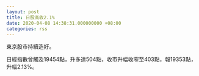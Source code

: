 ```yaml
---
layout: post
title: 日股高收2.1%
date: 2020-04-08 14:38:31.000000000 +08:00
categories: rss
---
```


東京股市持續造好。

日經指數曾觸及19454點，升多達504點，收市升幅收窄至403點，報19353點，升幅2.13%。
